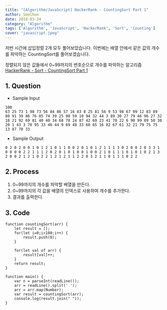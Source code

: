 ```yaml
---
title: "[Algorithm/JavaScript] HackerRank - CountingSort Part 1"
author: Seolhun
date: 2018-03-24
category: "Algorithm"
tags: ['Algorithm', 'JavaScript', 'HackerRank', 'Sort', 'Counting']
cover: "javascript.jpeg"
---
```


저번 시간에 삽입정렬 2개 모두 풀어보았습니다.
이번에는 배열 안에서 같은 값의 개수를 파악하는 CountingSort를 풀어보겠습니다.

정렬되지 않은 값들에서 0~99까지의 번호순으로 개수를 파악하는 알고리즘
[HackerRank - Sort - CountingSort Part 1](https://www.hackerrank.com/challenges/countingsort1/problem)


## 1. Question
- Sample Input
```
100
63 25 73 1 98 73 56 84 86 57 16 83 8 25 81 56 9 53 98 67 99 12 83 89 80 91 39 86 76 85 74 39 25 90 59 10 94 32 44 3 89 30 27 79 46 96 27 32 18 21 92 69 81 40 40 34 68 78 24 87 42 69 23 41 78 22 6 90 99 89 50 30 20 1 43 3 70 95 33 46 44 9 69 48 33 60 65 16 82 67 61 32 21 79 75 75 13 87 70 33
```

- Sample Output
```
0 2 0 2 0 0 1 0 1 2 1 0 1 1 0 0 2 0 1 0 1 2 1 1 1 3 0 2 0 0 2 0 3 3 1 0 0 0 0 2 2 1 1 1 2 0 2 0 1 0 1 0 0 1 0 0 2 1 0 1 1 1 0 1 0 1 0 2 1 3 2 0 0 2 1 2 1 0 2 2 1 2 1 2 1 1 2 2 0 3 2 1 1 0 1 1 1 0 2 2
```

## 2. Process
1. 0~99까지의 개수를 파악할 배열을 만든다.
2. 0~99까지의 각 값을 배열의 인덱스로 사용하여 개수를 추가한다.
3. 결과를 출력한다.

## 3. Code
```tsx
function countingSort(arr) {
    let result = [];
    for(let i=0;i<100;i++) {
        result.push(0);
    }

    for(let val of arr) {
        result[val]++;
    }
    return result;
}

function main() {
    var n = parseInt(readLine());
    arr = readLine().split(' ');
    arr = arr.map(Number);
    var result = countingSort(arr);
    console.log(result.join(" "));
}
```
